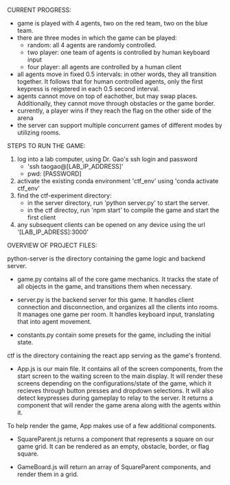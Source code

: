 CURRENT PROGRESS:
- game is played with 4 agents, two on the red team, two on the blue team.
- there are three modes in which the game can be played:
    - random: all 4 agents are randomly controlled.
    - two player: one team of agents is controlled by human keyboard input
    - four player: all agents are controlled by a human client
- all agents move in fixed 0.5 intervals: in other words, they all transition together. It follows that for human controlled agents, only the first keypress is reigstered in each 0.5 second interval.
- agents cannot move on top of eachother, but may swap places. Additionally, they cannot move through obstacles or the game border. 
- currently, a player wins if they reach the flag on the other side of the arena
- the server can support multiple concurrent games of different modes by utilizing rooms.

STEPS TO RUN THE GAME: 
1. log into a lab computer, using Dr. Gao's ssh login and password
    - 'ssh taogao@[LAB_IP_ADDRESS]'
    - pwd: [PASSWORD]
2. activate the existing conda environment 'ctf_env' using 'conda activate ctf_env'
3. find the ctf-experiment directory:
    - in the server directory, run 'python server.py' to start the server.
    - in the ctf directoy, run 'npm start' to compile the game and start the first client
4. any subsequent clients can be opened on any device using the url '[LAB_IP_ADRESS]:3000' 

OVERVIEW OF PROJECT FILES:

python-server is the directory containing the game logic and backend server. 

- game.py contains all of the core game mechanics. It tracks the state of all objects in the game, and transitions them when necessary.

- server.py is the backend server for this game. It handles client connection and disconnection, and organizes all the clients into rooms. It manages one game per room. It handles keyboard input, translating that into agent movement. 

- constants.py contain some presets for the game, including the initial state.

ctf is the directory containing the react app serving as the game's frontend.

- App.js is our main file. It contains all of the screen components, from the start screen to the waiting screen to the main display. It will render these screens depending on the configurations/state of the game, which it recieves through button presses and dropdown selections. It will also detect keypresses during gameplay to relay to the server. It returns a component that will render the game arena along with the agents within it.

To help render the game, App makes use of a few additional components.

- SquareParent.js returns a component that represents a square on our game grid. It can be rendered as an empty, obstacle, border, or flag square.

- GameBoard.js will return an array of SquareParent components, and render them in a grid.


